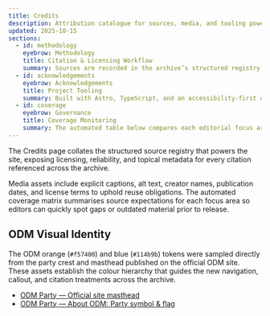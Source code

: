 ```yaml
---
title: Credits
description: Attribution catalogue for sources, media, and tooling powering the Raila Odinga reference site.
updated: 2025-10-15
sections:
  - id: methodology
    eyebrow: Methodology
    title: Citation & Licensing Workflow
    summary: Sources are recorded in the archive’s structured registry with IDs, reliability notes, and license metadata. Pages reference IDs in their `sources` arrays to ensure traceability.
  - id: acknowledgements
    eyebrow: Acknowledgements
    title: Project Tooling
    summary: Built with Astro, TypeScript, and an accessibility-first design system optimized for static delivery.
  - id: coverage
    eyebrow: Governance
    title: Coverage Monitoring
    summary: The automated table below compares each editorial focus area against its required source threshold and flags missing identifiers.
---
```

The Credits page collates the structured source registry that powers the site, exposing licensing, reliability, and topical metadata for every citation referenced across the archive.

Media assets include explicit captions, alt text, creator names, publication dates, and license terms to uphold reuse obligations. The automated coverage matrix summarises source expectations for each focus area so editors can quickly spot gaps or outdated material prior to release.

## ODM Visual Identity

The ODM orange (`#f57400`) and blue (`#114b9b`) tokens were sampled directly from the party crest and masthead published on the official ODM site. These assets establish the colour hierarchy that guides the new navigation, callout, and citation treatments across the archive.

- [ODM Party — Official site masthead](https://odm.co.ke/)
- [ODM Party — About ODM: Party symbol & flag](https://odm.co.ke/about)
